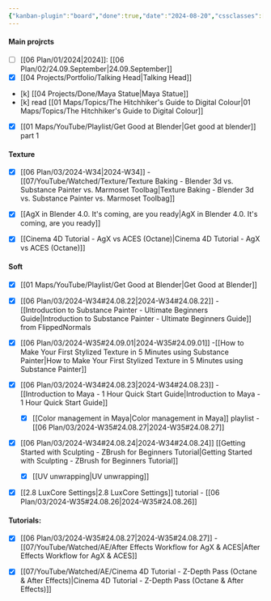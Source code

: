 ```yaml
---
{"kanban-plugin":"board","done":true,"date":"2024-08-20","cssclasses":["page-mustard","pen-black","daily","Wednesday"],"dg-publish":true,"permalink":"/06-plan/02/24-08-august/","contentClasses":"page-mustard pen-black daily Wednesday","dgPassFrontmatter":true,"noteIcon":"","created":"2025-01-21T01:20:17.267+10:00","updated":"2025-01-26T05:41:45.099+10:00"}
---
```



#### Main projrcts

- [ ] [[06 Plan/01/2024\|2024]]: [[06 Plan/02/24.09.September\|24.09.September]]
- [x] [[04 Projects/Portfolio/Talking Head\|Talking Head]]
- [k] [[04 Projects/Done/Maya Statue\|Maya Statue]]
- [k] read [[01 Maps/Topics/The Hitchhiker's Guide to Digital Colour\|01 Maps/Topics/The Hitchhiker's Guide to Digital Colour]]
- [x] [[01 Maps/YouTube/Playlist/Get Good at Blender\|Get good at blender]] part 1


#### Texture

- [x] [[06 Plan/03/2024-W34\|2024-W34]] - [[07/YouTube/Watched/Texture/Texture Baking - Blender 3d vs. Substance Painter vs. Marmoset Toolbag\|Texture Baking - Blender 3d vs. Substance Painter vs. Marmoset Toolbag]]
- [x] [[AgX in Blender 4.0. It's coming, are you ready\|AgX in Blender 4.0. It's coming, are you ready]]
- [x] [[Cinema 4D Tutorial - AgX vs ACES (Octane)\|Cinema 4D Tutorial - AgX vs ACES (Octane)]]


#### Soft

- [x] [[01 Maps/YouTube/Playlist/Get Good at Blender\|Get Good at Blender]]
- [x] [[06 Plan/03/2024-W34#24.08.22\|2024-W34#24.08.22]] - [[Introduction to Substance Painter - Ultimate Beginners Guide\|Introduction to Substance Painter - Ultimate Beginners Guide]] from FlippedNormals
- [x] [[06 Plan/03/2024-W35#24.09.01\|2024-W35#24.09.01]] -[[How to Make Your First Stylized Texture in 5 Minutes using Substance Painter\|How to Make Your First Stylized Texture in 5 Minutes using Substance Painter]]
- [x] [[06 Plan/03/2024-W34#24.08.23\|2024-W34#24.08.23]] - [[Introduction to Maya - 1 Hour Quick Start Guide\|Introduction to Maya - 1 Hour Quick Start Guide]]
	- [x] [[Color management in Maya\|Color management in Maya]] playlist - [[06 Plan/03/2024-W35#24.08.27\|2024-W35#24.08.27]]
- [x] [[06 Plan/03/2024-W34#24.08.24\|2024-W34#24.08.24]] [[Getting Started with Sculpting - ZBrush for Beginners Tutorial\|Getting Started with Sculpting - ZBrush for Beginners Tutorial]]
	- [x] [[UV unwrapping\|UV unwrapping]]
- [x] [[2.8 LuxCore Settings\|2.8 LuxCore Settings]] tutorial - [[06 Plan/03/2024-W35#24.08.26\|2024-W35#24.08.26]]


#### Tutorials:

- [x] [[06 Plan/03/2024-W35#24.08.27\|2024-W35#24.08.27]] - [[07/YouTube/Watched/AE/After Effects Workflow for AgX & ACES\|After Effects Workflow for AgX & ACES]]
- [x] [[07/YouTube/Watched/AE/Cinema 4D Tutorial - Z-Depth Pass (Octane & After Effects)\|Cinema 4D Tutorial - Z-Depth Pass (Octane & After Effects)]]




